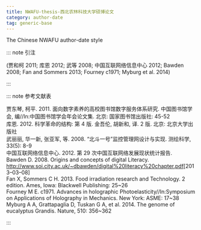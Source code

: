 ```yaml
---
title: NWAFU-thesis-西北农林科技大学硕博论文
category: author-date
tag: generic-base
---
```


<!-- 此文件由脚本自动生成，请勿手动修改！ -->

The Chinese NWAFU author-date style


::: note 引注

(贾和柯 2011; 库恩 2012; 武等 2008; 中国互联网络信息中心 2012; Bawden 2008; Fan and Sommers 2013; Fourney c1971; Myburg et al. 2014)

:::



::: note 参考文献表

  <div class="csl-bib-body">
  <div class="csl-entry second-field-align-undefined " >贾东琴, 柯平. 2011. 面向数字素养的高校图书馆数字服务体系研究. 中国图书馆学会, 编//In:中国图书馆学会年会论文集. 北京: 国家图书馆出版社: 45-52</div> 
  <div class="csl-entry second-field-align-undefined " >库恩. 2012. 科学革命的结构: 第 4 版. 金吾伦, 胡新和, 译. 2 版. 北京: 北京大学出版社</div> 
  <div class="csl-entry second-field-align-undefined " >武丽丽, 华一新, 张亚军, 等. 2008. “北斗一号”监控管理网设计与实现. 测绘科学, 33(5): 8-9</div> 
  <div class="csl-entry second-field-align-undefined " >中国互联网络信息中心. 2012. 第 29 次中国互联网络发展现状统计报告. </div> 
  <div class="csl-entry second-field-align-undefined " >Bawden D. 2008. Origins and concepts of digital Literacy. <a href="http://www.soi.city.ac.uk/~dbawden/digital%20literacy%20chapter.pdf">http://www.soi.city.ac.uk/~dbawden/digital%20literacy%20chapter.pdf</a>[2013–03–08]</div> 
  <div class="csl-entry second-field-align-undefined " >Fan X, Sommers C H. 2013. Food irradiation research and Technology. 2 edition. Ames, Iowa: Blackwell Publishing: 25~26</div> 
  <div class="csl-entry second-field-align-undefined " >Fourney M E. c1971. Advances in holographic Photoelasticity//In:Symposium on Applications of Holography in Mechanics. New York: ASME: 17~38</div> 
  <div class="csl-entry second-field-align-undefined " >Myburg A A, Grattapaglia D, Tuskan G A, et al. 2014. The genome of eucalyptus Grandis. Nature, 510: 356~362</div> 
  </div>


:::

<!-- more -->
